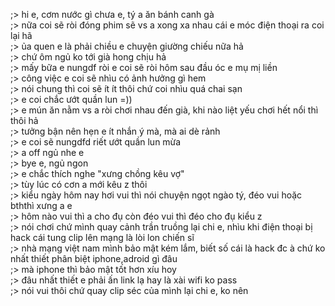 ;> hi e, cơm nước gì chưa e, tý a ăn bánh canh gà<br>
;> nữa coi sẽ ròi đóng phim sẽ vs a xong xa nhau cái e móc điện thoại ra coi lại hã<br>
;> ủa quen e là phải chiều e chuyện giường chiếu nữa hả<br>
;> chứ ôm ngủ ko tới già hong chịu hả<br>
;> mấy bữa e nungdf ròi e coi sẽ ròi hôm sau đầu óc e mụ mị liền<br>
;> công việc e coi sẽ nhìu có ảnh hưởng gì hem<br>
;> nói chung thì coi sẽ ít ít thôi chứ coi nhìu quá chai sạn<br>
;> e coi chắc ướt quần lun =))<br>
;> e mún ăn nằm vs a ròi chơi nhau đến già, khi nào liệt yếu chơi hết nổi thì thôi hả<br> 
;> tưởng bận nên hẹn e ít nhắn ý mà, mà ai dè rảnh<br>
;> e coi sẽ nungdfd riết ướt quần lun mừa<br>
;> a off ngủ nhe e<br>
;> bye e, ngủ ngon<br>
;> e chắc thích nghe "xưng chồng kêu vợ"<br>
;> tùy lúc có cơn a mới kêu z thôi<br>
;> kiểu ngày hôm nay hơi vui thì nói chuyện ngọt ngào tý, đéo vui hoặc bththì xưng a e<br>
;> hôm nào vui thì a cho đụ còn đéo vui thì đéo cho đụ kiểu z<br>
;> nói chơi chứ mình quay cảnh trần truồng lại chi e, nhìu khi điện thoại bị hack cái tung clip lên mạng là lòi lon chiến sĩ<br>
;> nhà mạng việt nam mình bảo mật kém lắm, biết số cái là hack đc à chứ ko nhất thiết phân biệt iphone,adroid gì đâu<br>
;> mà iphone thì bảo mật tốt hơn xíu hoy<br>
;> đâu nhất thiết e phải ấn link lạ hay là xài wifi ko pass<br>
;> nói vui thôi chứ quay clip séc của mình lại chi e, ko nên
